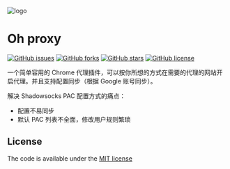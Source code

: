 ![logo](https://raw.githubusercontent.com/gh-0/oh-proxy/master/public/oh-proxy.png)

# Oh proxy
[![GitHub issues](https://img.shields.io/github/issues/gh-0/oh-proxy.svg)](https://github.com/gh-0/oh-proxy/issues)
[![GitHub forks](https://img.shields.io/github/forks/gh-0/oh-proxy.svg)](https://github.com/gh-0/oh-proxy/network)
[![GitHub stars](https://img.shields.io/github/stars/gh-0/oh-proxy.svg)](https://github.com/gh-0/oh-proxy/stargazers)
[![GitHub license](https://img.shields.io/github/license/gh-0/oh-proxy.svg)](https://github.com/gh-0/oh-proxy)

一个简单容用的 Chrome 代理插件，可以按你所想的方式在需要的代理的网站开启代理。并且支持配置同步（根据 Google 账号同步）。

解决 Shadowsocks PAC 配置方式的痛点：
- 配置不易同步
- 默认 PAC 列表不全面，修改用户规则繁琐

## License
The code is available under the [MIT license](https://github.com/gh-0/oh-proxy/blob/master/LICENSE)
